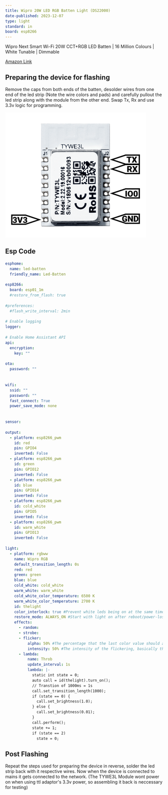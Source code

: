 ```yaml
---
title: Wipro 20W LED RGB Batten Light (DS22000)
date-published: 2023-12-07
type: light
standard: in
board: esp8266
---
```


Wipro Next Smart Wi-Fi 20W CCT+RGB LED Batten | 16 Million Colours | White Tunable | Dimmable

[Amazon Link](https://amzn.eu/d/aR7MunR)

## Preparing the device for flashing

Remove the caps from both ends of the batten, desolder wires from one end of the led strip (Note the wire colors and pads) and carefully pullout the led strip along with the module from the other end. Swap Tx, Rx and use 3.3v logic for programming.

![TYWE3L](TYWE3L.png "ESP Module")

## Esp Code

```yaml
esphome:
  name: led-batten
  friendly_name: Led-Batten
  
esp8266:
  board: esp01_1m
  #restore_from_flash: true

#preferences:
  #flash_write_interval: 2min

# Enable logging
logger:

# Enable Home Assistant API
api:
  encryption:
    key: ""

ota:
  password: ""


wifi:
  ssid: ""
  password: ""
  fast_connect: True
  power_save_mode: none


sensor:

output:
  - platform: esp8266_pwm
    id: red
    pin: GPIO4
    inverted: False
  - platform: esp8266_pwm
    id: green
    pin: GPIO12
    inverted: False
  - platform: esp8266_pwm
    id: blue
    pin: GPIO14
    inverted: False
  - platform: esp8266_pwm
    id: cold_white
    pin: GPIO5
    inverted: False
  - platform: esp8266_pwm
    id: warm_white
    pin: GPIO13
    inverted: False

light:
  - platform: rgbww
    name: Wipro RGB
    default_transition_length: 0s
    red: red
    green: green
    blue: blue
    cold_white: cold_white
    warm_white: warm_white
    cold_white_color_temperature: 6500 K
    warm_white_color_temperature: 2700 K
    id: thelight
    color_interlock: true #Prevent white leds being on at the same time as RGB leds
    restore_mode: ALWAYS_ON #Start with light on after reboot/power-loss event, so that it works from a dumb lightswitch
    effects:
      - random:
      - strobe:
      - flicker:
          alpha: 50% #The percentage that the last color value should affect the light. More or less the “forget-factor” of an exponential moving average. Defaults to 95%.
          intensity: 50% #The intensity of the flickering, basically the maximum amplitude of the random offsets. Defaults to 1.5%.
      - lambda:
          name: Throb
          update_interval: 1s
          lambda: |-
            static int state = 0;
            auto call = id(thelight).turn_on();
            // Transtion of 1000ms = 1s
            call.set_transition_length(1000);
            if (state == 0) {
              call.set_brightness(1.0);
            } else {
              call.set_brightness(0.01);
            }
            call.perform();
            state += 1;
            if (state == 2)
              state = 0;
```

## Post Flashing

Repeat the steps used for preparing the device in reverse, solder the led strip back with it respective wires. Now when the device is connected to mains it gets connected to the network. (The TYWE3L Module wont power on when using ttl adaptor's 3.3v power, so assembling it back is neccessary for testing)
